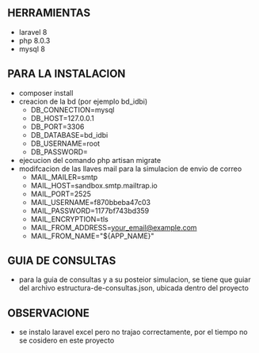 
## HERRAMIENTAS

- laravel 8
- php 8.0.3
- mysql 8

## PARA LA INSTALACION

- composer install
- creacion de la bd (por ejemplo bd_idbi)
    - DB_CONNECTION=mysql
    - DB_HOST=127.0.0.1
    - DB_PORT=3306
    - DB_DATABASE=bd_idbi
    - DB_USERNAME=root
    - DB_PASSWORD=
- ejecucion del comando php artisan migrate
- modifcacion de las llaves mail para la simulacion de envio de correo
    - MAIL_MAILER=smtp
    - MAIL_HOST=sandbox.smtp.mailtrap.io
    - MAIL_PORT=2525
    - MAIL_USERNAME=f870bbeba47c03
    - MAIL_PASSWORD=1177bf743bd359
    - MAIL_ENCRYPTION=tls
    - MAIL_FROM_ADDRESS=your_email@example.com
    - MAIL_FROM_NAME="${APP_NAME}"
  
## GUIA DE CONSULTAS
- para la guia de consultas y a su posteior simulacion, se tiene que guiar del archivo estructura-de-consultas.json, ubicada dentro del proyecto

## OBSERVACIONE
- se instalo laravel excel pero no trajao correctamente, por el tiempo no se cosidero en este proyecto

